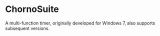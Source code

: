 # ChornoSuite
A multi-function timer, originally developed for Windows 7, also supports subsequent versions.
